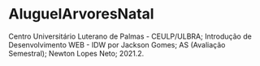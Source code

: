 # AluguelArvoresNatal

Centro Universitário Luterano de Palmas - CEULP/ULBRA; 
Introdução de Desenvolvimento WEB - IDW por Jackson Gomes;
AS (Avaliação Semestral);
Newton Lopes Neto;
2021.2.
